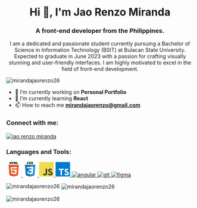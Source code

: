 <h1 align="center">Hi 👋, I'm Jao Renzo Miranda</h1>
<h3 align="center">
  A front-end developer from the Philippines.
</h3>
<p align="center"> 
  I am a dedicated and passionate student currently pursuing a Bachelor of
  Science in Information Technology (BSIT) at Bulacan State University. Expected to graduate in June 2023 with a passion for crafting visually stunning and user-friendly interfaces. I am highly motivated to excel in the field of front-end development.
</p>

<p align="left">
  <img
    src="https://komarev.com/ghpvc/?username=mirandajaorenzo26&label=Profile%20views&color=0e75b6&style=flat"
    alt="mirandajaorenzo26" />
</p>

- 🔭 I’m currently working on **Personal Portfolio**
- 🌱 I’m currently learning **React**
- 📫 How to reach me **mirandajaorenzo@gmail.com**

<h3 align="left">Connect with me:</h3>
<p align="left">
  <a href="https://linkedin.com/in/jao renzo miranda" target="blank"
    ><img
      align="center"
      src="https://raw.githubusercontent.com/rahuldkjain/github-profile-readme-generator/master/src/images/icons/Social/linked-in-alt.svg"
      alt="jao renzo miranda"
      height="30"
      width="40"
  /></a>
</p>

<h3 align="left">Languages and Tools:</h3>
<p align="left">
  <a href="https://www.w3.org/html/" target="_blank" rel="noreferrer">
    <img
      src="https://raw.githubusercontent.com/devicons/devicon/master/icons/html5/html5-original-wordmark.svg"
      alt="html5"
      width="40"
      height="40" />
  </a>
  <a href="https://www.w3schools.com/css/" target="_blank" rel="noreferrer">
    <img
      src="https://raw.githubusercontent.com/devicons/devicon/master/icons/css3/css3-original-wordmark.svg"
      alt="css3"
      width="40"
      height="40" />
  </a>
  <a
    href="https://developer.mozilla.org/en-US/docs/Web/JavaScript"
    target="_blank"
    rel="noreferrer">
    <img
      src="https://raw.githubusercontent.com/devicons/devicon/master/icons/javascript/javascript-original.svg"
      alt="javascript"
      width="40"
      height="40" />
  </a>
  <a href="https://www.typescriptlang.org/" target="_blank" rel="noreferrer">
    <img
      src="https://raw.githubusercontent.com/devicons/devicon/master/icons/typescript/typescript-original.svg"
      alt="typescript"
      width="40"
      height="40" />
  </a>
  <a href="https://angular.io" target="_blank" rel="noreferrer">
    <img
      src="https://angular.io/assets/images/logos/angular/angular.svg"
      alt="angular"
      width="40"
      height="40" />
  </a>
  <a href="https://git-scm.com/" target="_blank" rel="noreferrer">
    <img
      src="https://www.vectorlogo.zone/logos/git-scm/git-scm-icon.svg"
      alt="git"
      width="40"
      height="40" />
  </a>
  <a href="https://www.figma.com/" target="_blank" rel="noreferrer">
    <img
      src="https://www.vectorlogo.zone/logos/figma/figma-icon.svg"
      alt="figma"
      width="40"
      height="40" />
  </a>
</p>
<p>
  <img
    align="left"
    src="https://github-readme-stats.vercel.app/api/top-langs?username=mirandajaorenzo26&show_icons=true&locale=en&layout=compact"
    alt="mirandajaorenzo26" />
</p>

<p>
  &nbsp;<img
    align="center"
    src="https://github-readme-stats.vercel.app/api?username=mirandajaorenzo26&show_icons=true&locale=en"
    alt="mirandajaorenzo26" />
</p>

<p>
  <img
    align="center"
    src="https://github-readme-streak-stats.herokuapp.com/?user=mirandajaorenzo26&"
    alt="mirandajaorenzo26" />
</p>
